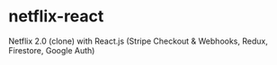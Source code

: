 # netflix-react
Netflix 2.0 (clone) with React.js (Stripe Checkout &amp; Webhooks, Redux, Firestore, Google Auth)
